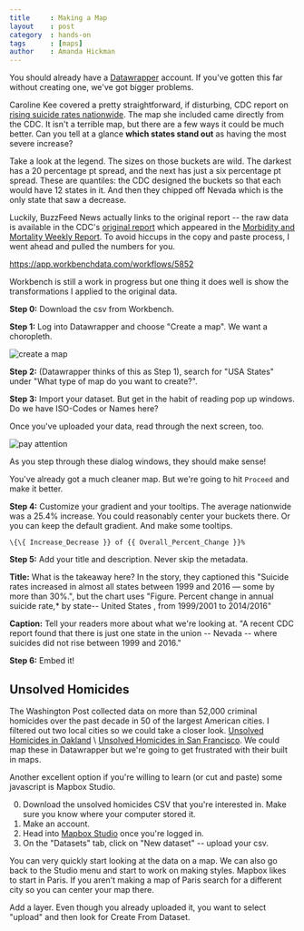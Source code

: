 ```yaml
---
title     : Making a Map
layout    : post
category  : hands-on
tags      : [maps]
author    : Amanda Hickman
---
```


You should already have a [Datawrapper](https://www.datawrapper.de/) account. If you've gotten this far without creating one, we've got bigger problems.

Caroline Kee covered a pretty straightforward, if disturbing, CDC report on [rising suicide rates nationwide](https://www.buzzfeed.com/carolinekee/suicide-rates-increase-us-2016-all-states). The map she included came directly from the CDC. It isn't a terrible map, but there are a few ways it could be much better. Can you tell at a glance **which states stand out** as having the most severe increase?

Take a look at the legend. The sizes on those buckets are wild. The darkest has a 20 percentage pt spread, and the next has just a six percentage pt spread. These are quantiles: the CDC designed the buckets so that each would have 12 states in it. And then they chipped off Nevada which is the only state that saw a decrease.

Luckily, BuzzFeed News actually links to the original report -- the raw data is available in the CDC's [original report](https://www.cdc.gov/vitalsigns/suicide/infographic.html#graphic1) which appeared in the [Morbidity and Mortality Weekly Report](https://www.cdc.gov/mmwr/index.html). To avoid hiccups in the copy and paste process, I went ahead and pulled the numbers for you.

<https://app.workbenchdata.com/workflows/5852>

Workbench is still a work in progress but one thing it does well is show the transformations I applied to the original data.

**Step 0:** Download the csv from Workbench.

**Step 1:** Log into Datawrapper and choose "Create a map". We want a choropleth.

![create a map](/j200/assets/mapping_exercise/dw1.png)

**Step 2:** (Datawrapper thinks of this as Step 1), search for "USA States" under "What type of map do you want to create?".

**Step 3:** Import your dataset. But get in the habit of reading pop up windows. Do we have ISO-Codes or Names here?

Once you've uploaded your data, read through the next screen, too.

![pay attention](/j200/assets/mapping_exercise/columns.png)

As you step through these dialog windows, they should make sense!

You've already got a much cleaner map. But we're going to hit `Proceed` and make it better.

**Step 4:** Customize your gradient and your tooltips. The average nationwide was a 25.4% increase. You could reasonably center your buckets there. Or you can keep the default gradient. And make some tooltips.

```
\{\{ Increase_Decrease }} of {{ Overall_Percent_Change }}%
```

**Step 5:** Add your title and description. Never skip the metadata.

**Title:** What is the takeaway here? In the story, they captioned this "Suicide rates increased in almost all states between 1999 and 2016 — some by more than 30%.", but the chart uses "Figure. Percent change in annual suicide rate,* by state-- United States , from 1999/2001 to 2014/2016"

**Caption:** Tell your readers more about what we're looking at. "A recent CDC report found that there is just one state in the union -- Nevada -- where suicides did  not rise between 1999 and 2016."

**Step 6:** Embed it!


## Unsolved Homicides

The Washington Post collected data on more than 52,000 criminal homicides over the past decade in 50 of the largest American cities. I filtered out two local cities so we could take a closer look.
[Unsolved Homicides in Oakland](https://app.workbenchdata.com/workflows/5840) \ [Unsolved Homicides in San Francisco](https://app.workbenchdata.com/workflows/5853/). We could map these in Datawrapper but we're going to get frustrated with their built in maps.

Another excellent option if you're willing to learn (or cut and paste) some javascript is Mapbox Studio.

0. Download the unsolved homicides CSV that you're interested in. Make sure you know where your computer stored it.
1. Make an account.
2. Head into [Mapbox Studio](https://www.mapbox.com/studio/) once you're logged in.
3. On the "Datasets" tab, click on "New dataset" -- upload your csv.

You can very quickly start looking at the data on a map. We can also go back to the Studio menu and start to work on making styles. Mapbox likes to start in Paris. If you aren't making a map of Paris search for a different city so you can center your map there.

Add a layer. Even though you already uploaded it, you want to select "upload" and then look for Create From Dataset.
